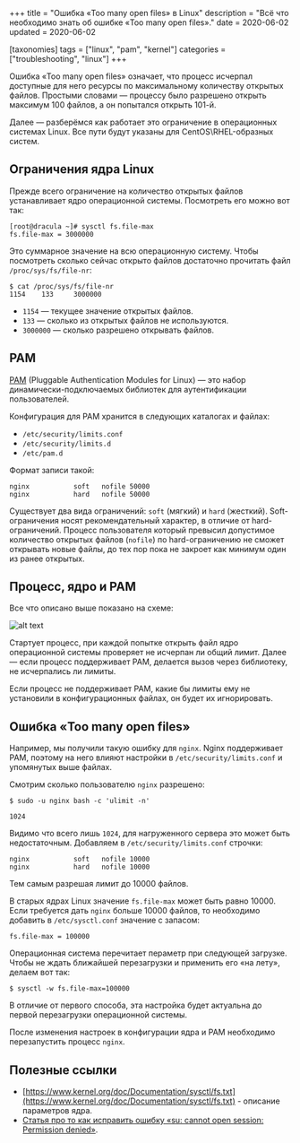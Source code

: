 +++
title = "Ошибка «Too many open files» в Linux"
description = "Всё что необходимо знать об ошибке «Too many open files»."
date = 2020-06-02
updated = 2020-06-02

[taxonomies]
tags = ["linux", "pam", "kernel"]
categories = ["troubleshooting", "linux"]
+++

Ошибка «Too many open files» означает, что процесс исчерпал доступные для него ресурсы по максимальному количеству
открытых файлов. Простыми словами — процессу было разрешено открыть максимум 100 файлов, а он попытался открыть 101-й.

Далее — разберёмся как работает это ограничение в операционных системах Linux. Все пути будут указаны для CentOS\RHEL-образных систем.

## Ограничения ядра Linux

Прежде всего ограничение на количество открытых файлов устанавливает ядро операционной системы. Посмотреть его можно
вот так:

```shell script
[root@dracula ~]# sysctl fs.file-max
fs.file-max = 3000000
```

Это суммарное значение на всю операционную систему. Чтобы посмотреть сколько сейчас открыто файлов достаточно 
прочитать файл `/proc/sys/fs/file-nr`:

```shell script
$ cat /proc/sys/fs/file-nr
1154    133     3000000
```

- `1154` — текущее значение открытых файлов.
- `133` — сколько из открытых файлов не используются.
- `3000000` — сколько разрешено открывать файлов.

## PAM

[PAM](http://www.linux-pam.org/Linux-PAM-html/sag-introduction.html) (Pluggable Authentication Modules for Linux) — 
это набор динамически-подключаемых библиотек для аутентификации пользователей.

Конфигурация для PAM хранится в следующих каталогах и файлах:

- `/etc/security/limits.conf`
- `/etc/security/limits.d`
- `/etc/pam.d`

Формат записи такой:

```shell script
nginx           soft   nofile 50000
nginx           hard   nofile 50000
```

Существует два вида ограничений: `soft` (мягкий) и `hard` (жесткий). Soft-ограничения носят рекомендательный характер, 
в отличие от hard-ограничений. Процесс пользователя который превысил допустимое количество открытых файлов (`nofile`) по hard-ограничению
не сможет открывать новые файлы, до тех пор пока не закроет как минимум один из ранее открытых.

## Процесс, ядро и PAM

Все что описано выше показано на схеме:

![alt text](/images/linux/too-many-open-files.png "Ядро, PAM и процесс")

Стартует процесс, при каждой попытке открыть файл ядро операционной системы проверяет не исчерпан ли общий лимит. 
Далее — если процесс поддерживает PAM, делается вызов через библиотеку, не исчерпались ли лимиты.

Если процесс не поддерживает PAM, какие бы лимиты ему не установили в конфигурационных файлах, он будет их игнорировать.

## Ошибка «Too many open files»

Например, мы получили такую ошибку для `nginx`. Nginx поддерживает PAM, поэтому на него влияют настройки 
в `/etc/security/limits.conf` и упомянутых выше файлах.

Смотрим сколько пользователю `nginx` разрешено:

```shell script
$ sudo -u nginx bash -c 'ulimit -n'

1024
```

Видимо что всего лишь `1024`, для нагруженного сервера это может быть недостаточным. Добавляем в `/etc/security/limits.conf` строчки:

```
nginx           soft   nofile 10000
nginx           hard   nofile 10000
``` 

Тем самым разрешая лимит до 10000 файлов.

В старых ядрах Linux значение `fs.file-max` может быть равно 10000. Если требуется дать `nginx` больше 10000 файлов, 
то необходимо добавить в `/etc/sysctl.conf` значение с запасом:

```
fs.file-max = 100000
```

Операционная система перечитает пераметр при следующей загрузке. Чтобы не ждать ближайшей перезагрузки и 
применить его «на лету», делаем вот так:

```shell script
$ sysctl -w fs.file-max=100000
```

В отличие от первого способа, эта настройка будет актуальна до первой перезагрузки операционной системы.

После изменения настроек в конфигурации ядра и PAM необходимо перезапустить процесс `nginx`.

## Полезные ссылки

- [https://www.kernel.org/doc/Documentation/sysctl/fs.txt](https://www.kernel.org/doc/Documentation/sysctl/fs.txt) - описание параметров ядра.
- [Статья про то как исправить ошибку «su: cannot open session: Permission denied»](/how-to-fix-su-cannot-open-session/).
